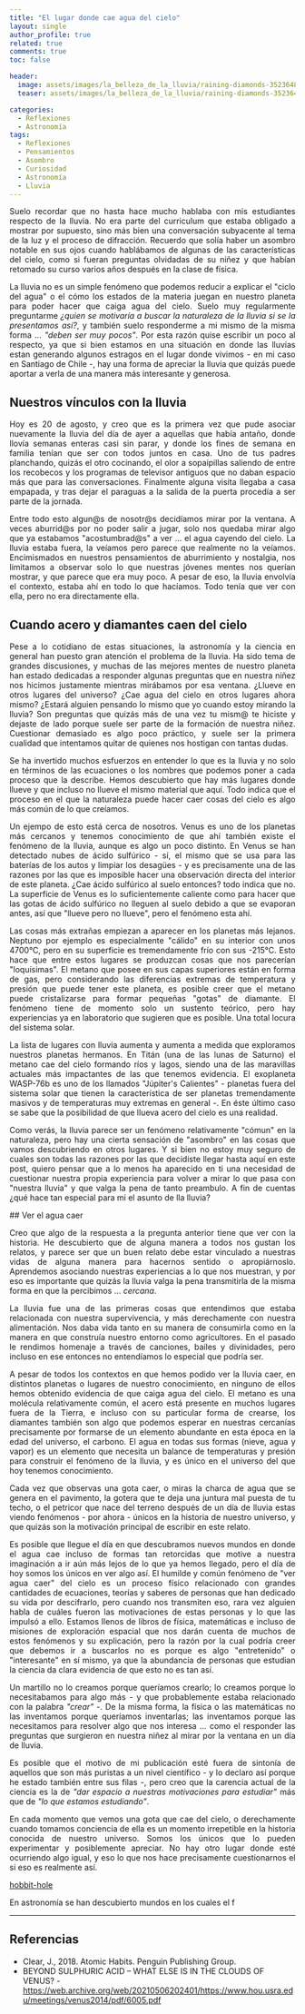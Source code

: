 ```yaml
---
title: "El lugar donde cae agua del cielo"
layout: single
author_profile: true
related: true
comments: true
toc: false

header:
  image: assets/images/la_belleza_de_la_lluvia/raining-diamonds-352364871.png
  teaser: assets/images/la_belleza_de_la_lluvia/raining-diamonds-352364871.png

categories:
  - Reflexiones
  - Astronomía
tags:
  - Reflexiones
  - Pensamientos
  - Asombro
  - Curiosidad
  - Astronomía
  - Lluvia
---
```



<div align="justify" markdown="1">
Suelo recordar que no hasta hace mucho hablaba con mis estudiantes respecto de la lluvia. No era parte del curriculum que estaba obligado a mostrar por supuesto, sino más bien una conversación subyacente al tema de la luz y el proceso de difracción. Recuerdo que solía haber un asombro notable en sus ojos cuando hablábamos de algunas de las características del cielo, como si fueran preguntas olvidadas de su niñez y que habían retomado su curso varios años después en la clase de física.


La lluvia no es un simple fenómeno que podemos reducir a explicar el "ciclo del agua" o el cómo los estados de la materia juegan en nuestro planeta para poder hacer que caiga agua del cielo. Suelo muy regularmente preguntarme _¿quien se motivaría a buscar la naturaleza de la lluvia si se la presentamos así?_, y también suelo responderme a mi mismo de la misma forma ... _"deben ser muy pocos"_. Por esta razón quise escribir un poco al respecto, ya que si bien estamos en una situación en donde las lluvias estan generando algunos estragos en el lugar donde vivimos - en mi caso en Santiago de Chile -, hay una forma de apreciar la lluvia que quizás puede aportar a verla de una manera más interesante y generosa.

</div>

<div align="justify" markdown="1">

## Nuestros vínculos con la lluvia

Hoy es 20 de agosto, y creo que es la primera vez que pude asociar nuevamente la lluvia del día de ayer a aquellas que había antaño, donde llovía semanas enteras casi sin parar, y donde los fines de semana en familia tenían que ser con todos juntos en casa. Uno de tus padres planchando, quizás el otro cocinando, el olor a sopaipillas saliendo de entre los recobecos y los programas de televisor antiguos que no daban espacio más que para las conversaciones. Finalmente alguna visita llegaba a casa empapada, y tras dejar el paraguas a la salida de la puerta procedía a ser parte de la jornada.

Entre todo esto algun@s de nosotr@s decidíamos mirar por la ventana. A veces aburrid@s por no poder salir a jugar, solo nos quedaba mirar algo que ya estabamos "acostumbrad@s" a ver ... el agua cayendo del cielo. La lluvia estaba fuera, la veíamos pero parece que realmente no la veíamos. Encimismados en nuestros pensamientos de aburrimiento y nostalgia, nos limitamos a observar solo lo que nuestras jóvenes mentes nos querían mostrar, y que parece que era muy poco. A pesar de eso, la lluvia envolvía el contexto, estaba ahí en todo lo que hacíamos. Todo tenía que ver con ella, pero no era directamente ella. 

</div>

<div align="justify" markdown="1">

## Cuando acero y diamantes caen del cielo

Pese a lo cotidiano de estas situaciones, la astronomía y la ciencia en general han puesto gran atención el problema de la lluvia. Ha sido tema de grandes discusiones, y muchas de las mejores mentes de nuestro planeta han estado dedicadas a responder algunas preguntas que en nuestra niñez nos hicimos justamente mientras mirábamos por esa ventana. ¿Llueve en otros lugares del universo? ¿Cae agua del cielo en otros lugares ahora mismo? ¿Estará alguien pensando lo mismo que yo cuando estoy mirando la lluvia? Son preguntas que quizás más de una vez tu mism@ te hiciste y dejaste de lado porque suele ser parte de la formación de nuestra niñez. Cuestionar demasiado es algo poco práctico, y suele ser la primera cualidad que intentamos quitar de quienes nos hostigan con tantas dudas. 

Se ha invertido muchos esfuerzos en entender lo que es la lluvia y no solo en términos de las ecuaciones o los nombres que podemos poner a cada proceso que la describe. Hemos descubierto que hay más lugares donde llueve y que incluso no llueve el mismo material que aquí. Todo indica que el proceso en el que la naturaleza puede hacer caer cosas del cielo es algo más común de lo que creíamos.

Un ejempo de esto está cerca de nosotros. Venus es uno de los planetas más cercanos y tenemos conocimiento de que ahí también existe el fenómeno de la lluvia, aunque es algo un poco distinto. En Venus se han detectado nubes de ácido sulfúrico - sí, el mismo que se usa para las baterías de los autos y limpiar los desagües - y es precisamente una de las razones por las que es imposible hacer una observación directa del interior de este planeta. ¿Cae ácido sulfúrico al suelo entonces? todo indica que no. La superficie de Venus es lo suficientemente caliente como para hacer que las gotas de ácido sulfúrico no lleguen al suelo debido a que se evaporan antes, así que "llueve pero no llueve", pero el fenómeno esta ahí.

Las cosas más extrañas empiezan a aparecer en los planetas más lejanos. Neptuno por ejemplo es especialmente "cálido" en su interior con unos 4700°C, pero en su superficie es tremendamente frío con sus -215°C. Esto hace que entre estos lugares se produzcan cosas que nos parecerían "loquísimas". El metano que posee en sus capas superiores están en forma de gas, pero considerando las diferencias extremas de temperatura y presión que puede tener este planeta, es posible creer que el metano puede cristalizarse para formar pequeñas "gotas" de diamante. El fenómeno tiene de momento solo un sustento teórico, pero hay experiencias ya en laboratorio que sugieren que es posible. Una total locura del sistema solar.

La lista de lugares con lluvia aumenta y aumenta a medida que exploramos nuestros planetas hermanos. En Titán (una de las lunas de Saturno) el metano cae del cielo formando ríos y lagos, siendo una de las maravillas actuales más impactantes de las que tenemos evidencia. El exoplaneta WASP-76b es uno de los llamados "Júpiter's Calientes" - planetas fuera del sistema solar que tienen la característica de ser planetas tremendamente masivos y de temperaturas muy extremas en general -. En éste último caso se sabe que la posibilidad de que llueva acero del cielo es una realidad. 

Como verás, la lluvia parece ser un fenómeno relativamente "cómun" en la naturaleza, pero hay una cierta sensación de "asombro" en las cosas que vamos descubriendo en otros lugares. Y si bien no estoy muy seguro de cuales son todas las razones por las que decidiste llegar hasta aquí en este post, quiero pensar que a lo menos ha aparecido en ti una necesidad de cuestionar nuestra propia experiencia para volver a mirar lo que pasa con "nuestra lluvia" y que valga la pena de tanto preambulo. A fin de cuentas ¿qué hace tan especial para mi el asunto de lla lluvia?

</div>

<div align="justify" markdown="1">
## Ver el agua caer

Creo que algo de la respuesta a la pregunta anterior tiene que ver con la historia. He descubierto que de alguna manera a todos nos gustan los relatos, y parece ser que un buen relato debe estar vinculado a nuestras vidas de alguna manera para hacernos sentido o apropiárnoslo. Aprendemos asociando nuestras experiencias a lo que nos muestran, y por eso es importante que quizás la lluvia valga la pena transmitirla de la misma forma en que la percibimos ... _cercana_. 

La lluvia fue una de las primeras cosas que entendimos que estaba relacionada con nuestra supervivencia, y más derechamente con nuestra alimentación. Nos daba vida tanto en su manera de consumirla como en la manera en que construía nuestro entorno como agricultores. En el pasado le rendimos homenaje a través de canciones, bailes y divinidades, pero incluso en ese entonces no entendíamos lo especial que podría ser.

A pesar de todos los contextos en que hemos podido ver la lluvia caer, en distintos planetas o lugares de nuestro conocimiento, en ninguno de ellos hemos obtenido evidencia de que caiga agua del cielo. El metano es una molécula relativamente común, el acero está presente en muchos lugares fuera de la Tierra, e incluso con su particular forma de crearse, los diamantes también son algo que podemos esperar en nuestras cercanías precisamente por formarse de un elemento abundante en esta época en la edad del universo, el carbono. El agua en todas sus formas (nieve, agua y vapor) es un elemento que necesita un balance de temperaturas y presión para construir el fenómeno de la lluvia, y es único en el universo del que hoy tenemos conocimiento. 

Cada vez que observas una gota caer, o miras la charca de agua que se genera en el pavimento, la gotera que te deja una juntura mal puesta de tu techo, o el petricor que nace del terreno después de un día de lluvia estas viendo fenómenos - por ahora - únicos en la historia de nuestro universo, y que quizás son la motivación principal de escribir en este relato. 

Es posible que llegue el día en que descubramos nuevos mundos en donde el agua cae incluso de formas tan retorcidas que motive a nuestra imaginación a ir aún más lejos de lo que ya hemos llegado, pero el día de hoy somos los únicos en ver algo así. El humilde y común fenómeno de "ver agua caer" del cielo es un proceso físico relacionado con grandes cantidades de ecuaciones, teorías y saberes de personas que han dedicado su vida por descifrarlo, pero cuando nos transmiten eso, rara vez alguien habla de cuáles fueron las motivaciones de estas personas y lo que las impulsó a ello. Estamos llenos de libros de física, matemáticas e incluso de misiones de exploración espacial que nos darán cuenta de muchos de estos fenómenos y su explicación, pero la razón por la cual podría creer que debemos ir a buscarlos no es porque es algo "entretenido" o "interesante" en sí mismo, ya que la abundancia de personas que estudian la ciencia da clara evidencia de que esto no es tan así.

Un martillo no lo creamos porque queríamos crearlo; lo creamos porque lo necesitabamos para algo más - y que probablemente estaba relacionado con la palabra _"crear"_ -. De la misma forma, la física o las matemáticas no las inventamos porque queríamos inventarlas; las inventamos porque las necesitamos para resolver algo que nos interesa ... como el responder las preguntas que surgieron en nuestra niñez al mirar por la ventana en un día de lluvia.

Es posible que el motivo de mi publicación esté fuera de sintonía de aquellos que son más puristas a un nivel científico - y lo declaro así porque he estado también entre sus filas -, pero creo que la carencia actual de la ciencia es la de _"dar espacio a nuestras motivaciones para estudiar"_ más que de _"lo que estamos estudiando"_.

En cada momento que vemos una gota que cae del cielo, o derechamente cuando tomamos conciencia de ella es un momento irrepetible en la historia conocida de nuestro universo. Somos los únicos que lo pueden experimentar y posiblemente apreciar. No hay otro lugar donde esté ocurriendo algo igual, y eso lo que nos hace precisamente cuestionarnos el si eso es realmente así.


</div>

[hobbit-hole][1]





En astronomía se han descubierto mundos en los cuales el f

[1]: <https://en.wikipedia.org/wiki/Hobbit#Lifestyle> "Hobbit lifestyles"



---

## Referencias

- Clear, J., 2018. Atomic Habits. Penguin Publishing Group.
- BEYOND SULPHURIC ACID – WHAT ELSE IS IN THE CLOUDS OF VENUS? - https://web.archive.org/web/20210506202401/https://www.hou.usra.edu/meetings/venus2014/pdf/6005.pdf



